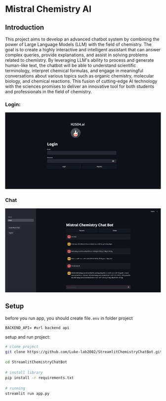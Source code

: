 # Mistral Chemistry AI

## Introduction
This project aims to develop an advanced chatbot system by combining the power of Large Language Models (LLM) with the field of chemistry. The goal is to create a highly interactive and intelligent assistant that can answer complex queries, provide explanations, and assist in solving problems related to chemistry. By leveraging LLM's ability to process and generate human-like text, the chatbot will be able to understand scientific terminology, interpret chemical formulas, and engage in meaningful conversations about various topics such as organic chemistry, molecular biology, and chemical reactions. This fusion of cutting-edge AI technology with the sciences promises to deliver an innovative tool for both students and professionals in the field of chemistry.
### Login:
![img.png](images/img.png)

### Chat
![img.png](images/img01.png)

## Setup

before you run app, you should create file```.env``` in folder project

```
BACKEND_API= #url backend api
```

setup and run project:
```bash 
# clone project
git clone https://github.com/Luke-lab2002/StreamlitChemistryChatBot.git

cd StreamlitChemistryChatBot

# install library
pip install -r requirements.txt

# running
streamlit run app.py
```